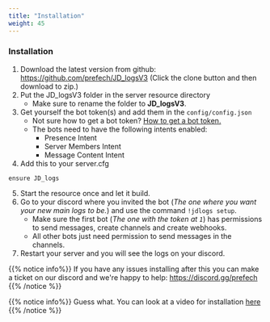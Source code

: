 ```yaml
---
title: "Installation"
weight: 45
---
```


### Installation

1. Download the latest version from github: https://github.com/prefech/JD_logsV3 (Click the clone button and then download to zip.)
2. Put the JD_logsV3 folder in the server resource directory
    - Make sure to rename the folder to **JD_logsV3**.
3. Get yourself the bot token(s) and add them in the `config/config.json`
    - Not sure how to get a bot token? [How to get a bot token.](https://forum.prefech.com/d/12-how-to-get-a-discord-bot-token)
    - The bots need to have the following intents enabled:
        - Presence Intent
        - Server Members Intent
        - Message Content Intent
4. Add this to your server.cfg
```
ensure JD_logs
```
5. Start the resource once and let it build.
6. Go to your discord where you invited the bot (*The one where you want your new main logs to be.*) and use the command `!jdlogs setup`.
    - Make sure the first bot (*The one with the token at `1`*) has permissions to send messages, create channels and create webhooks.
    - All other bots just need permission to send messages in the channels.
7. Restart your server and you will see the logs on your discord.

{{% notice info%}}
If you have any issues installing after this you can make a ticket on our discord and we're happy to help: https://discord.gg/prefech
{{% /notice %}}

{{% notice info%}}
Guess what.
You can look at a video for installation [here](https://www.youtube.com/watch?v=IUNx97XVonk)
{{% /notice %}}
